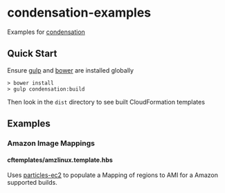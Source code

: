 # condensation-examples

Examples for [condensation](https://github.com/kmcgrath/condensation)

## Quick Start

Ensure [gulp](http://gulpjs.com) and [bower](http://bower.io) are  installed globally

    > bower install
    > gulp condensation:build

Then look in the `dist` directory to see built CloudFormation templates

## Examples

### Amazon Image Mappings

#### cftemplates/amzlinux.template.hbs
Uses [particles-ec2](https://github.com/kmcgrath/particles-ec2) to
populate a Mapping of regions to AMI for a Amazon supported builds.
